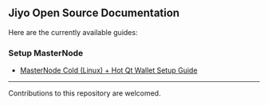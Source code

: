 ## Jiyo Open Source Documentation

Here are the currently available guides:

### Setup MasterNode
 * [MasterNode Cold (Linux) + Hot Qt Wallet Setup Guide](guides/mn_setup_hot_cold_wallet.md)

----

Contributions to this repository are welcomed.
